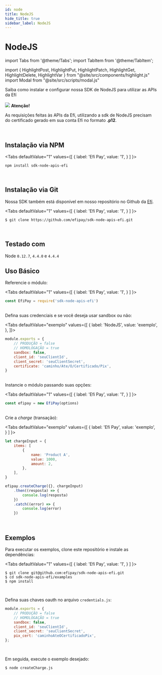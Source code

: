 ```yaml
---
id: node
title: NodeJS
hide_title: true
sidebar_label: NodeJS
---
```


<h1 className="titulo">NodeJS</h1>

<div className="conteudo">

import Tabs from '@theme/Tabs';
import TabItem from '@theme/TabItem';

import { HighlightPost, HighlightPut, HighlightPatch, HighlightGet, HighlightDelete, HighlightVar } from "@site/src/components/highlight.js"
import Modal from "@site/src/scripts/modal.js" 

<!-- Embedding React components with MDX -->
<!-- fontWeight: 'bold', -->

<div className="subtitulo">
Saiba como instalar e configurar nossa SDK de NodeJS para utilizar as APIs da Efí
</div>

<br/>

<div className="admonition admonition_caution">
<div>
    <img src="/img/exclamation-triangle-orange.svg"/> <b>Atenção!</b>
</div>
<p>As requisições feitas às APIs da Efí, utilizando a sdk de NodeJS precisam do certificado gerado em sua conta Efí no formato <strong>.p12</strong>.</p>
</div>
<br/>

## Instalação via NPM

<Tabs
  defaultValue="1"
  values={[
    { label: 'Efí Pay', value: '1', }
  ]
}>

<TabItem value="1">

```
npm install sdk-node-apis-efi
```

</TabItem>

</Tabs>

<br/>

## Instalação via Git

Nossa SDK também está disponível em nosso repositório no Github da <a href="https://github.com/efipay/sdk-node-apis-efi" target="_blank">Efí</a>.

<Tabs
  defaultValue="1"
  values={[
    { label: 'Efí Pay', value: '1', }
  ]
}>

<TabItem value="1">

```
$ git clone https://github.com/efipay/sdk-node-apis-efi.git
```

</TabItem>


</Tabs>

<br/>

## Testado com

Node <code>0.12.7</code>, <code>4.4.0</code> e <code>4.4.4</code>
<br/>

## Uso Básico

Referencie o módulo:

<Tabs
  defaultValue="1"
  values={[
    { label: 'Efí Pay', value: '1', }
  ]
}>

<TabItem value="1">

```javascript
const EfiPay = require('sdk-node-apis-efi')
```

</TabItem>

</Tabs>


<br/>
Defina suas credenciais e se você deseja usar sandbox ou não:

<Tabs
  defaultValue="exemplo"
  values={[
    { label: 'NodeJS', value: 'exemplo', },
  ]}>

<TabItem value="exemplo">

```javascript
module.exports = {
    // PRODUÇÃO = false
    // HOMOLOGAÇÃO = true
    sandbox: false,
    client_id: 'seuClientId',
    client_secret: 'seuClientSecret',
    certificate: 'caminho/Ate/O/Certificado/Pix',
}
```

</TabItem>
</Tabs>

<br/>
Instancie o módulo passando suas opções:

<Tabs
  defaultValue="1"
  values={[
    { label: 'Efí Pay', value: '1', }
  ]
}>

<TabItem value="1">

```javascript
const efipay = new EfiPay(options)
```

</TabItem>


</Tabs>


<br/>
Crie a <i>charge</i> (transação):

<Tabs
  defaultValue="exemplo"
  values={[
    { label: 'Efí Pay', value: 'exemplo', }
  ]
}>

<TabItem value="exemplo">

```javascript
let chargeInput = {
	items: [
		{
			name: 'Product A',
			value: 1000,
			amount: 2,
		},
	],
}

efipay.createCharge({}, chargeInput)
	.then((resposta) => {
		console.log(resposta)
	})
	.catch((error) => {
		console.log(error)
	})
```

</TabItem>


</Tabs>

<br/>

## Exemplos
Para executar os exemplos, clone este repositório e instale as dependências:

<Tabs
  defaultValue="1"
  values={[
    { label: 'Efí Pay', value: '1', }
  ]
}>

<TabItem value="1">

```
$ git clone git@github.com:efipay/sdk-node-apis-efi.git
$ cd sdk-node-apis-efi/examples
$ npm install
```

</TabItem>

</Tabs>


<br/>

Defina suas chaves oauth no arquivo <code>credentials.js</code>:

```javascript
module.exports = {
	// PRODUÇÃO = false
	// HOMOLOGAÇÃO = true
	sandbox: false,
	client_id: 'seuClientId',
	client_secret: 'seuClientSecret',
	pix_cert: 'caminhoAteOCertificadoPix',
};
```

<br/>

Em seguida, execute o exemplo desejado:

```
$ node createCharge.js
```


</div>